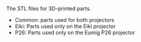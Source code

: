 The STL files for 3D-printed parts.
- Common: parts used for both projectors
- Eiki: Parts used only on the Eiki projector
- P26: Parts used only on the Eumig P26 projector
